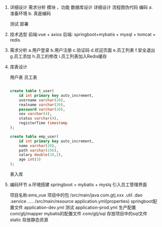  1. 详细设计
    需求分析 模块 ，功能
    数据库设计
    详细设计 流程图伪代码
    编码
        a. 准备环境
        b. 真是编码

    测试
    部署

2. 技术选型
    前端:vue + axios
    后端: springboot+mybatis + mysql + tomcat + redis

3. 需求分析
    a.用户登录
    b.用户注册
    c.验证码
    d.欢迎页面
    e.员工列表
    f.安全退出
    g.员工添加
    h.员工的修改
    i.员工列表加入Redis缓存

4. 库表设计

    用户表
    员工表
    ```sql

    create table t_user(
        id int primary key auto_increment,
        username varchar(20),
        realname varchar(20),
        password varchar(20),
        sex varchar(4),
        status varchar(4),
        registerTime timestamp
    );

    create table emp_user(
        id int primary key auto_increment,
        name varchar(20),
        path varchar(256),
        salary double(10,2),
        age int(3)
    );
    ```
     表入库

4. 编码环节
    a.环境搭建
    springboot + mybatis + myslq 引入员工管理界面

    项目名称:ems_vue
    项目中的包
        /src/main/java
            com.gtj.xxx
                    .util
                    .dao
                    .service
                    .....
        /src/main/resource
            application.yml(properties) springboot配置文件
            application-dev.yml 测试
            application-prod.yml 生产配置
            com/gtj/mapper  mybatis的配置文件
            com/gtj/sql     存放项目中的sql文件
            static          存放静态资源
























